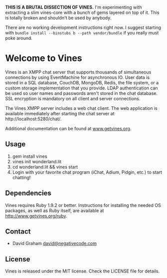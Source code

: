 **THIS IS A BRUTAL DISSECTION OF VINES.** I'm experimenting with
extracting a slim vines-core with a bunch of gems layered on top of
it. This is totally broken and shouldn't be used by anybody.

There are no working development instructions right now. I suggest
starting with `bundle install --binstubs b --path vendor/bundle` if
you really must poke around.

# Welcome to Vines

Vines is an XMPP chat server that supports thousands of simultaneous connections
by using EventMachine for asynchronous IO. User data is stored in a SQL database,
CouchDB, MongoDB, Redis, the file system, or a custom storage implementation
that you provide. LDAP authentication can be used so user names and passwords
aren't stored in the chat database. SSL encryption is mandatory on all client
and server connections.

The Vines XMPP server includes a web chat client. The web application is available
immediately after starting the chat server at http://localhost:5280/chat/.

Additional documentation can be found at www.getvines.org.

## Usage

1. gem install vines
2. vines init wonderland.lit
3. cd wonderland.lit && vines start
4. Login with your favorite chat program (iChat, Adium, Pidgin, etc.) to
   start chatting!

## Dependencies

Vines requires Ruby 1.9.2 or better. Instructions for installing the
needed OS packages, as well as Ruby itself, are available at
http://www.getvines.org/ruby.

## Contact

* David Graham <david@negativecode.com>

## License

Vines is released under the MIT license. Check the LICENSE file for details.
